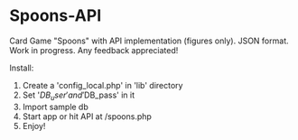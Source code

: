 # Spoons-API

 Card Game "Spoons" with API implementation (figures only). 
 JSON format.
 Work in progress.
 Any feedback appreciated! 

Install:
1. Create a 'config_local.php' in 'lib' directory
2. Set '$DB_user' and '$DB_pass' in it
3. Import sample db
4. Start app or hit API at /spoons.php
5. Enjoy!